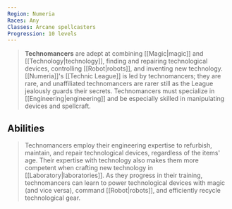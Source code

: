 ```yaml
---
Region: Numeria
Races: Any
Classes: Arcane spellcasters
Progression: 10 levels
---
```


> **Technomancers** are adept at combining [[Magic|magic]] and [[Technology|technology]], finding and repairing technological devices, controlling [[Robot|robots]], and inventing new technology. 
> [[Numeria]]'s [[Technic League]] is led by technomancers; they are rare, and unaffiliated technomancers are rarer still as the League jealously guards their secrets. Technomancers must specialize in [[Engineering|engineering]] and be especially skilled in manipulating devices and spellcraft.


## Abilities

> Technomancers employ their engineering expertise to refurbish, maintain, and repair technological devices, regardless of the items' age. Their expertise with technology also makes them more competent when crafting new technology in [[Laboratory|laboratories]].
> As they progress in their training, technomancers can learn to power technological devices with magic (and vice versa), command [[Robot|robots]], and efficiently recycle technological gear.








